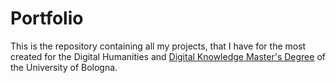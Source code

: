 # Portfolio
This is the repository containing all my projects, that I have for the most created for the Digital Humanities and <a href="https://corsi.unibo.it/2cycle/DigitalHumanitiesKnowledge"> Digital Knowledge Master's Degree</a> of the University of Bologna.
